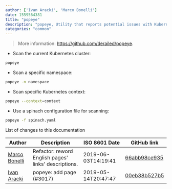 ```yaml
---
author: ['Ivan Aracki', 'Marco Bonelli']
date: 1559564381
title: "popeye"
description: "popeye, Utility that reports potential issues with Kubernetes deployment manifests."
categories: "common"
---
```

> More information: <https://github.com/derailed/popeye>.

- Scan the current Kubernetes cluster:

```bash
popeye
```

- Scan a specific namespace:

```bash
popeye -n namespace
```

- Scan specific Kubernetes context:

```bash
popeye --context=context
```

- Use a spinach configuration file for scanning:

```bash
popeye -f spinach.yaml
```
List of changes to this documentation


Author | Description | ISO 8601 Date | GitHub link
------|-----|-----|-----
[Marco Bonelli](mailto:marco@mebeim.net) | Refactor: reword English pages' links' descriptions. | 2019-06-03T14:19:41 | [66abb98ce935](https://github.com/tldr-pages/tldr/commit/66abb98ce935c0f4516bf30c4d6da72180d5a3ab)
[Ivan Aracki](mailto:aracki.ivan@gmail.com) | popeye: add page (#3017) | 2019-05-14T20:47:47 | [00eb38b527b5](https://github.com/tldr-pages/tldr/commit/00eb38b527b5b0b11c5b19eafd80260eac8ba93d)

